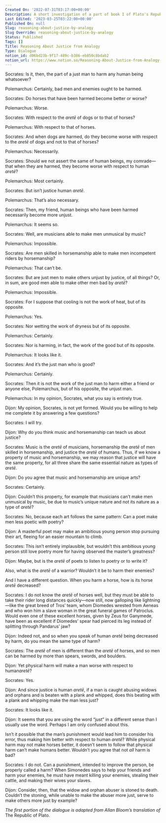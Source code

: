 ```yaml
---
Created On: '2022-07-31T03:17:00+00:00'
Description: A short investigation of a part of book I of Plato's Republic.
Last Edited: '2023-03-25T03:22:00+00:00'
Published On: null
Slug: reasoning-about-justice-by-analogy
Slug Override: reasoning-about-justice-by-analogy
Status: Published
Tags: []
Title: Reasoning About Justice from Analogy
Type: Dialogue
notion_id: d06bd23b-9f17-489c-b386-eb850c8bdab2
notion_url: https://www.notion.so/Reasoning-About-Justice-from-Analogy-d06bd23b9f17489cb386eb850c8bdab2
---
```

<p><span class="sc">Socrates:</span> Is it, then, the part of a just man to harm any human being whatsoever?</p>
<p><span class="sc">Polemarchus:</span> Certainly, bad men and enemies ought to be harmed.</p>
<p><span class="sc">Socrates:</span> Do horses that have been harmed become better or worse?</p>
<p><span class="sc">Polemarchus:</span> Worse.</p>
<p><span class="sc">Socrates:</span> With respect to the <em>aretē</em> of dogs or to that of horses?</p>
<p><span class="sc">Polemarchus:</span> With respect to that of horses.</p>
<p><span class="sc">Socrates:</span> And when dogs are harmed, do they become worse with respect to the <em>aretē</em> of dogs and not to that of horses?</p>
<p><span class="sc">Polemarchus:</span> Necessarily.</p>
<p><span class="sc">Socrates:</span> Should we not assert the same of human beings, my comrade—that when they are harmed, they become worse with respect to human <em>aretē</em>?</p>
<p><span class="sc">Polemarchus:</span> Most certainly.</p>
<p><span class="sc">Socrates:</span> But isn’t justice human <em>aretē</em>.</p>
<p><span class="sc">Polemarchus:</span> That’s also necessary.</p>
<p><span class="sc">Socrates:</span> Then, my friend, human beings who have been harmed necessarily become more unjust.</p>
<p><span class="sc">Polemarchus:</span> It seems so.</p>
<p><span class="sc">Socrates:</span> Well, are musicians able to make men unmusical by music?</p>
<p><span class="sc">Polemarchus:</span> Impossible.</p>
<p><span class="sc">Socrates:</span> Are men skilled in horsemanship able to make men incompetent riders by horsemanship?</p>
<p><span class="sc">Polemarchus:</span> That can’t be.</p>
<p><span class="sc">Socrates:</span> But are just men to make others unjust by justice, of all things? Or, in sum, are good men able to make other men bad by <em>aretē</em>?</p>
<p><span class="sc">Polemarchus:</span> Impossible.</p>
<p><span class="sc">Socrates:</span> For I suppose that cooling is not the work of heat, but of its opposite.</p>
<p><span class="sc">Polemarchus:</span> Yes.</p>
<p><span class="sc">Socrates:</span> Nor wetting the work of dryness but of its opposite.</p>
<p><span class="sc">Polemarchus:</span> Certainly.</p>
<p><span class="sc">Socrates:</span> Nor is harming, in fact, the work of the good but of its opposite.</p>
<p><span class="sc">Polemarchus:</span> It looks like it.</p>
<p><span class="sc">Socrates:</span> And it’s the just man who is good?</p>
<p><span class="sc">Polemarchus:</span> Certainly.</p>
<p><span class="sc">Socrates:</span> Then it is not the work of the just man to harm either a friend or anyone else, Polemarchus, but of his opposite, the unjust man.</p>
<p><span class="sc">Polemarchus:</span> In my opinion, Socrates, what you say is entirely true.</p>
<p><span class="sc">Dijon:</span> My opinion, Socrates, is not yet formed. Would you be willing to help me complete it by answering a few questions?</p>
<p><span class="sc">Socrates:</span> I will try.</p>
<p><span class="sc">Dijon:</span> Why do you think music and horsemanship can teach us about justice?</p>
<p><span class="sc">Socrates:</span> Music is the <em>aretē</em> of musicians, horsemanship the <em>aretē</em> of men skilled in horsemanship, and justice the <em>aretē</em> of humans. Thus, if we know a property of music and horsemanship, we may reason that justice will have the same property, for all three share the same essential nature as types of <em>aretē</em>.</p>
<p><span class="sc">Dijon:</span> Do you agree that music and horsemanship are unique arts?</p>
<p><span class="sc">Socrates:</span> Certainly.</p>
<p><span class="sc">Dijon:</span> Couldn’t this property, for example that musicians can’t make men unmusical by music, be due to music’s unique nature and not its nature as a type of <em>aretē</em>?</p>
<p><span class="sc">Socrates:</span> No, because each art follows the same pattern: Can a poet make men less poetic with poetry?</p>
<p><span class="sc">Dijon:</span> A masterful poet may make an ambitious young person stop pursuing their art, fleeing for an easier mountain to climb.</p>
<p><span class="sc">Socrates:</span> This isn’t entirely implausible, but wouldn’t this ambitious young person still love poetry more for having observed the master’s greatness?</p>
<p><span class="sc">Dijon:</span> Maybe, but is the <em>aretē</em> of poets to listen to poetry or to write it?</p>
<p>Also, what is the <em>aretē</em> of a warrior? Wouldn’t it be to harm their enemies?</p>
<p>And I have a different question. When you harm a horse, how is its horse <em>aretē</em> decreased?</p>
<p><span class="sc">Socrates:</span> I do not know the <em>aretē</em> of horses well, but they must be able to take their rider long distances quickly—now still, now galloping like lightning—like the great breed of Tros’ team, whom Diomedes wrested from Aeneas and who won him a slave woman in the great funeral games of Patroclus. Would even one of these excellent horses, given by Zeus for Ganymede, have been as excellent if Diomedes’ spear had pierced its leg instead of splitting through Pandarus’ jaw?</p>
<p><span class="sc">Dijon:</span> Indeed not, and so when you speak of human <em>aretē</em> being decreased by harm, do you mean the same type of harm?</p>
<p><span class="sc">Socrates:</span> The <em>aretē</em> of men is different than the <em>aretē</em> of horses, and so men can be harmed by more than spears, swords, and boulders.</p>
<p><span class="sc">Dijon:</span> Yet physical harm will make a man worse with respect to human<em>aretē</em>?</p>
<p><span class="sc">Socrates:</span> Yes.</p>
<p><span class="sc">Dijon:</span> And since justice is human <em>aretē</em>, if a man is caught abusing widows and orphans and is beaten with a plank and whipped, does this beating with a plank and whipping make the man less just?</p>
<p><span class="sc">Socrates:</span> It looks like it.</p>
<p><span class="sc">Dijon:</span> It seems that you are using the word “just” in a different sense than I usually use the word. Perhaps I am only confused about this.</p>
<p>Isn’t it possible that the man’s punishment would lead him to consider his error, thus making him better with respect to human <em>aretē</em>? While physical harm may not make horses better, it doesn’t seem to follow that physical harm can’t make humans better. Wouldn’t you agree that not <em>all</em> harm is bad?</p>
<p><span class="sc">Socrates:</span> I do not. Can a punishment, intended to improve the person, be properly called a harm? When Simonedes says to help your friends and harm your enemies, he must have meant killing your enemies, stealing their cattle, and making their wives your slaves.</p>
<p><span class="sc">Dijon:</span> Consider, then, that the widow and orphan abuser is stoned to death. Couldn’t the stoning, while unable to make the abuser more just, serve to make others more just by example?</p>
<p><em>The first portion of the dialogue is adapted from Allan Bloom’s translation of</em> The Republic of Plato.</p>
